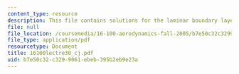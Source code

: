 ```yaml
---
content_type: resource
description: This file contains solutions for the laminar boundary layer equations.
file: null
file_location: /coursemedia/16-100-aerodynamics-fall-2005/b7e50c32c3299061ebeb395b2eb9e23a_16100lectre30_cj.pdf
file_type: application/pdf
resourcetype: Document
title: 16100lectre30_cj.pdf
uid: b7e50c32-c329-9061-ebeb-395b2eb9e23a
---
```

